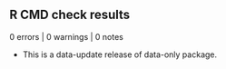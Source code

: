 ## R CMD check results

0 errors | 0 warnings | 0 notes

* This is a data-update release of data-only package.
